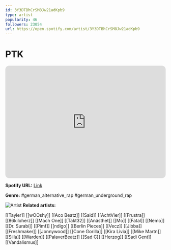 ```yaml
---
id: 3Y3DTBhCrSM8Jw21adKpb9
type: artist
popularity: 46
followers: 23054
url: https://open.spotify.com/artist/3Y3DTBhCrSM8Jw21adKpb9
---
```

# PTK

<iframe style="border-radius:12px" src="https://open.spotify.com/embed/artist/3Y3DTBhCrSM8Jw21adKpb9" width="100%" height="352" frameBorder="0" allowfullscreen="" allow="autoplay; clipboard-write; encrypted-media; fullscreen; picture-in-picture" loading="lazy"></iframe>

**Spotify URL:** [Link](https://open.spotify.com/artist/3Y3DTBhCrSM8Jw21adKpb9)

**Genre:**  #german_alternative_rap #german_underground_rap

![Artist](https://i.scdn.co/image/ab6761610000e5eb8f048f4b911aea10616f0637)
**Related artists:**

[[Tayler]]
[[wOOshy]]
[[Aco Beatz]]
[[Said]]
[[AchtVier]]
[[Frustra]]
[[86kiloherz]]
[[Mach One]]
[[Takt32]]
[[Anästhet]]
[[Mo]]
[[Fatal]]
[[Nemo]]
[[Dr. Surabi]]
[[Pimf]]
[[ndigo]]
[[Berlin Pieces]]
[[Vecz]]
[[Jibba]]
[[Freshmaker]]
[[Jonnywood]]
[[Cone Gorilla]]
[[Kira Livia]]
[[Mike Martn]]
[[Silla]]
[[Warden]]
[[PalaverBeatz]]
[[Sad C]]
[[Herzog]]
[[Sadi Gent]]
[[Vandalismus]]
